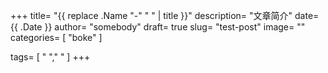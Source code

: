 +++
title= "{{ replace .Name "-" " " | title }}"
description= "文章简介"
date= {{ .Date }}
author= "somebody"
draft= true
slug= "test-post"
image= "" 
categories= [
    "boke"
]

tags=  [
    " "," "
]
+++
